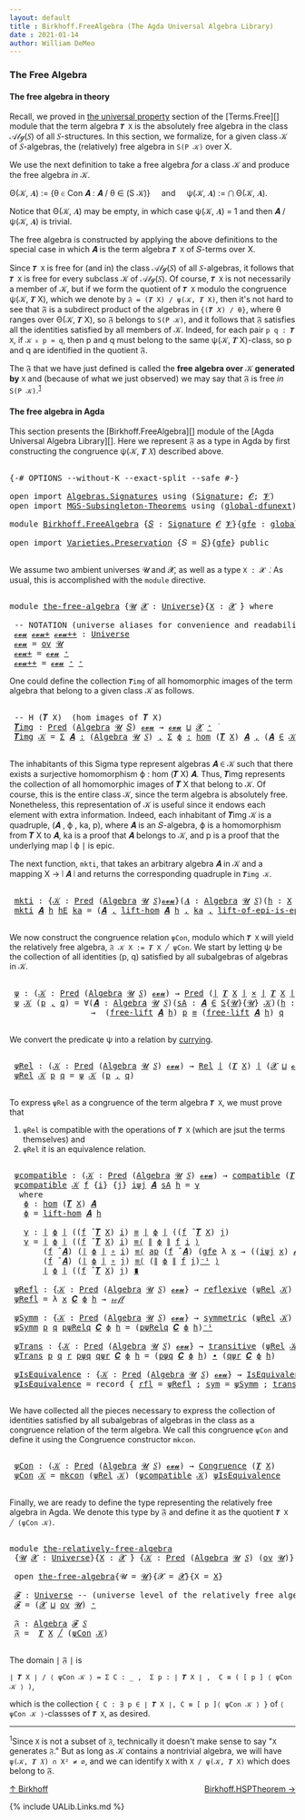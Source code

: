 ```yaml
---
layout: default
title : Birkhoff.FreeAlgebra (The Agda Universal Algebra Library)
date : 2021-01-14
author: William DeMeo
---
```


### <a id="the-free-algebra">The Free Algebra</a>

#### <a id="the-free-algebra-in-theory">The free algebra in theory</a>

Recall, we proved in [the universal property](Terms.Free.html#the-universal-property) section of the [Terms.Free][] module that the term algebra `𝑻 X` is the absolutely free algebra in the class 𝒜𝓁ℊ(𝑆) of all 𝑆-structures. In this section, we formalize, for a given class 𝒦 of 𝑆-algebras, the (relatively) free algebra in `S(P 𝒦)` over X.

We use the next definition to take a free algebra *for* a class 𝒦 and produce the free algebra *in* 𝒦.

Θ(𝒦, 𝑨) := {θ ∈ Con 𝑨 : 𝑨 / θ ∈ (S 𝒦)} &nbsp; &nbsp; and &nbsp; &nbsp; ψ(𝒦, 𝑨) := ⋂ Θ(𝒦, 𝑨).

Notice that Θ(𝒦, 𝑨) may be empty, in which case ψ(𝒦, 𝑨) = 1 and then 𝑨 / ψ(𝒦, 𝑨) is trivial.

The free algebra is constructed by applying the above definitions to the special case in which 𝑨 is the term algebra `𝑻 X` of 𝑆-terms over X.

Since `𝑻 X` is free for (and in) the class 𝒜𝓁ℊ(𝑆) of all 𝑆-algebras, it follows that `𝑻 X` is free for every subclass 𝒦 of 𝒜𝓁ℊ(𝑆). Of course, `𝑻 X` is not necessarily a member of 𝒦, but if we form the quotient of `𝑻 X` modulo the congruence ψ(𝒦, 𝑻 X), which we denote by `𝔉 = (𝑻 X) / ψ(𝒦, 𝑻 X)`, then it's not hard to see that 𝔉 is a subdirect product of the algebras in `{(𝑻 𝑋) / θ}`, where θ ranges over Θ(𝒦, 𝑻 X), so 𝔉 belongs to `S(P 𝒦)`, and it follows that 𝔉 satisfies all the identities satisfied by all members of 𝒦.  Indeed, for each pair `p q : 𝑻 X`, if `𝒦 ⊧ p ≈ q`, then p and q must belong to the same ψ(𝒦, 𝑻 X)-class, so p and q are identified in the quotient 𝔉.

The 𝔉 that we have just defined is called the **free algebra over** 𝒦 **generated by** `X` and (because of what we just observed) we may say that 𝔉 is free *in* `S(P 𝒦)`.<sup>[1](Birkhoff.FreeAlgebra.html#fn1)</sup>


#### <a id="the-free-algebra-in-agda">The free algebra in Agda</a>

This section presents the [Birkhoff.FreeAlgebra][] module of the [Agda Universal Algebra Library][].  Here we represent 𝔉 as a type in Agda by first constructing the congruence ψ(𝒦, 𝑻 𝑋) described above.

<pre class="Agda">

<a id="2212" class="Symbol">{-#</a> <a id="2216" class="Keyword">OPTIONS</a> <a id="2224" class="Pragma">--without-K</a> <a id="2236" class="Pragma">--exact-split</a> <a id="2250" class="Pragma">--safe</a> <a id="2257" class="Symbol">#-}</a>

<a id="2262" class="Keyword">open</a> <a id="2267" class="Keyword">import</a> <a id="2274" href="Algebras.Signatures.html" class="Module">Algebras.Signatures</a> <a id="2294" class="Keyword">using</a> <a id="2300" class="Symbol">(</a><a id="2301" href="Algebras.Signatures.html#1299" class="Function">Signature</a><a id="2310" class="Symbol">;</a> <a id="2312" href="Prelude.Preliminaries.html#5600" class="Generalizable">𝓞</a><a id="2313" class="Symbol">;</a> <a id="2315" href="Universes.html#262" class="Generalizable">𝓥</a><a id="2316" class="Symbol">)</a>
<a id="2318" class="Keyword">open</a> <a id="2323" class="Keyword">import</a> <a id="2330" href="MGS-Subsingleton-Theorems.html" class="Module">MGS-Subsingleton-Theorems</a> <a id="2356" class="Keyword">using</a> <a id="2362" class="Symbol">(</a><a id="2363" href="MGS-Subsingleton-Theorems.html#3468" class="Function">global-dfunext</a><a id="2377" class="Symbol">)</a>

<a id="2380" class="Keyword">module</a> <a id="2387" href="Birkhoff.FreeAlgebra.html" class="Module">Birkhoff.FreeAlgebra</a> <a id="2408" class="Symbol">{</a><a id="2409" href="Birkhoff.FreeAlgebra.html#2409" class="Bound">𝑆</a> <a id="2411" class="Symbol">:</a> <a id="2413" href="Algebras.Signatures.html#1299" class="Function">Signature</a> <a id="2423" href="Prelude.Preliminaries.html#5600" class="Generalizable">𝓞</a> <a id="2425" href="Universes.html#262" class="Generalizable">𝓥</a><a id="2426" class="Symbol">}{</a><a id="2428" href="Birkhoff.FreeAlgebra.html#2428" class="Bound">gfe</a> <a id="2432" class="Symbol">:</a> <a id="2434" href="MGS-Subsingleton-Theorems.html#3468" class="Function">global-dfunext</a><a id="2448" class="Symbol">}</a> <a id="2450" class="Keyword">where</a>

<a id="2457" class="Keyword">open</a> <a id="2462" class="Keyword">import</a> <a id="2469" href="Varieties.Preservation.html" class="Module">Varieties.Preservation</a> <a id="2492" class="Symbol">{</a><a id="2493" class="Argument">𝑆</a> <a id="2495" class="Symbol">=</a> <a id="2497" href="Birkhoff.FreeAlgebra.html#2409" class="Bound">𝑆</a><a id="2498" class="Symbol">}{</a><a id="2500" href="Birkhoff.FreeAlgebra.html#2428" class="Bound">gfe</a><a id="2503" class="Symbol">}</a> <a id="2505" class="Keyword">public</a>

</pre>

We assume two ambient universes 𝓤 and 𝓧, as well as a type `X : 𝓧 ̇`. As usual, this is accomplished with the `module` directive.

<pre class="Agda">

<a id="2670" class="Keyword">module</a> <a id="the-free-algebra"></a><a id="2677" href="Birkhoff.FreeAlgebra.html#2677" class="Module">the-free-algebra</a> <a id="2694" class="Symbol">{</a><a id="2695" href="Birkhoff.FreeAlgebra.html#2695" class="Bound">𝓤</a> <a id="2697" href="Birkhoff.FreeAlgebra.html#2697" class="Bound">𝓧</a> <a id="2699" class="Symbol">:</a> <a id="2701" href="Agda.Primitive.html#423" class="Function">Universe</a><a id="2709" class="Symbol">}{</a><a id="2711" href="Birkhoff.FreeAlgebra.html#2711" class="Bound">X</a> <a id="2713" class="Symbol">:</a> <a id="2715" href="Birkhoff.FreeAlgebra.html#2697" class="Bound">𝓧</a> <a id="2717" href="Universes.html#403" class="Function Operator">̇</a><a id="2718" class="Symbol">}</a> <a id="2720" class="Keyword">where</a>

 <a id="2728" class="Comment">-- NOTATION (universe aliases for convenience and readability).</a>
 <a id="the-free-algebra.𝓸𝓿𝓾"></a><a id="2793" href="Birkhoff.FreeAlgebra.html#2793" class="Function">𝓸𝓿𝓾</a> <a id="the-free-algebra.𝓸𝓿𝓾+"></a><a id="2797" href="Birkhoff.FreeAlgebra.html#2797" class="Function">𝓸𝓿𝓾+</a> <a id="the-free-algebra.𝓸𝓿𝓾++"></a><a id="2802" href="Birkhoff.FreeAlgebra.html#2802" class="Function">𝓸𝓿𝓾++</a> <a id="2808" class="Symbol">:</a> <a id="2810" href="Agda.Primitive.html#423" class="Function">Universe</a>
 <a id="2820" href="Birkhoff.FreeAlgebra.html#2793" class="Function">𝓸𝓿𝓾</a> <a id="2824" class="Symbol">=</a> <a id="2826" href="Algebras.Products.html#1918" class="Function">ov</a> <a id="2829" href="Birkhoff.FreeAlgebra.html#2695" class="Bound">𝓤</a>
 <a id="2832" href="Birkhoff.FreeAlgebra.html#2797" class="Function">𝓸𝓿𝓾+</a> <a id="2837" class="Symbol">=</a> <a id="2839" href="Birkhoff.FreeAlgebra.html#2793" class="Function">𝓸𝓿𝓾</a> <a id="2843" href="Agda.Primitive.html#606" class="Function Operator">⁺</a>
 <a id="2846" href="Birkhoff.FreeAlgebra.html#2802" class="Function">𝓸𝓿𝓾++</a> <a id="2852" class="Symbol">=</a> <a id="2854" href="Birkhoff.FreeAlgebra.html#2793" class="Function">𝓸𝓿𝓾</a> <a id="2858" href="Agda.Primitive.html#606" class="Function Operator">⁺</a> <a id="2860" href="Agda.Primitive.html#606" class="Function Operator">⁺</a>
</pre>

One could define the collection `𝑻img` of all homomorphic images of the term algebra that belong to a given class 𝒦 as follows.

<pre class="Agda">

 <a id="3018" class="Comment">-- H (𝑻 X)  (hom images of 𝑻 X)</a>
 <a id="the-free-algebra.𝑻img"></a><a id="3051" href="Birkhoff.FreeAlgebra.html#3051" class="Function">𝑻img</a> <a id="3056" class="Symbol">:</a> <a id="3058" href="Relations.Unary.html#959" class="Function">Pred</a> <a id="3063" class="Symbol">(</a><a id="3064" href="Algebras.Algebras.html#694" class="Function">Algebra</a> <a id="3072" href="Birkhoff.FreeAlgebra.html#2695" class="Bound">𝓤</a> <a id="3074" href="Birkhoff.FreeAlgebra.html#2409" class="Bound">𝑆</a><a id="3075" class="Symbol">)</a> <a id="3077" href="Birkhoff.FreeAlgebra.html#2793" class="Function">𝓸𝓿𝓾</a> <a id="3081" class="Symbol">→</a> <a id="3083" href="Birkhoff.FreeAlgebra.html#2793" class="Function">𝓸𝓿𝓾</a> <a id="3087" href="Agda.Primitive.html#636" class="Function Operator">⊔</a> <a id="3089" href="Birkhoff.FreeAlgebra.html#2697" class="Bound">𝓧</a> <a id="3091" href="Agda.Primitive.html#606" class="Function Operator">⁺</a> <a id="3093" href="Universes.html#403" class="Function Operator">̇</a>
 <a id="3096" href="Birkhoff.FreeAlgebra.html#3051" class="Function">𝑻img</a> <a id="3101" href="Birkhoff.FreeAlgebra.html#3101" class="Bound">𝒦</a> <a id="3103" class="Symbol">=</a> <a id="3105" href="MGS-MLTT.html#3074" class="Function">Σ</a> <a id="3107" href="Birkhoff.FreeAlgebra.html#3107" class="Bound">𝑨</a> <a id="3109" href="MGS-MLTT.html#3074" class="Function">꞉</a> <a id="3111" class="Symbol">(</a><a id="3112" href="Algebras.Algebras.html#694" class="Function">Algebra</a> <a id="3120" href="Birkhoff.FreeAlgebra.html#2695" class="Bound">𝓤</a> <a id="3122" href="Birkhoff.FreeAlgebra.html#2409" class="Bound">𝑆</a><a id="3123" class="Symbol">)</a> <a id="3125" href="MGS-MLTT.html#3074" class="Function">,</a> <a id="3127" href="MGS-MLTT.html#3074" class="Function">Σ</a> <a id="3129" href="Birkhoff.FreeAlgebra.html#3129" class="Bound">ϕ</a> <a id="3131" href="MGS-MLTT.html#3074" class="Function">꞉</a> <a id="3133" href="Homomorphisms.Basic.html#2343" class="Function">hom</a> <a id="3137" class="Symbol">(</a><a id="3138" href="Terms.Basic.html#3664" class="Function">𝑻</a> <a id="3140" href="Birkhoff.FreeAlgebra.html#2711" class="Bound">X</a><a id="3141" class="Symbol">)</a> <a id="3143" href="Birkhoff.FreeAlgebra.html#3107" class="Bound">𝑨</a> <a id="3145" href="MGS-MLTT.html#3074" class="Function">,</a> <a id="3147" class="Symbol">(</a><a id="3148" href="Birkhoff.FreeAlgebra.html#3107" class="Bound">𝑨</a> <a id="3150" href="Relations.Unary.html#1958" class="Function Operator">∈</a> <a id="3152" href="Birkhoff.FreeAlgebra.html#3101" class="Bound">𝒦</a><a id="3153" class="Symbol">)</a> <a id="3155" href="MGS-MLTT.html#3515" class="Function Operator">×</a> <a id="3157" href="Prelude.Inverses.html#2632" class="Function">Epic</a> <a id="3162" href="Prelude.Preliminaries.html#13569" class="Function Operator">∣</a> <a id="3164" href="Birkhoff.FreeAlgebra.html#3129" class="Bound">ϕ</a> <a id="3166" href="Prelude.Preliminaries.html#13569" class="Function Operator">∣</a>

</pre>

The inhabitants of this Sigma type represent algebras 𝑨 ∈ 𝒦 such that there exists a surjective homomorphism ϕ : hom (𝑻 X) 𝑨. Thus, 𝑻img represents the collection of all homomorphic images of 𝑻 X that belong to 𝒦.  Of course, this is the entire class 𝒦, since the term algebra is absolutely free. Nonetheless, this representation of 𝒦 is useful since it endows each element with extra information.  Indeed, each inhabitant of 𝑻img 𝒦 is a quadruple, (𝑨 , ϕ , ka, p), where 𝑨 is an 𝑆-algebra, ϕ is a homomorphism from 𝑻 X to 𝑨, ka is a proof that 𝑨 belongs to 𝒦, and p is a proof that the underlying map ∣ ϕ ∣ is epic.

The next function, `mkti`, that takes an arbitrary algebra 𝑨 in 𝒦 and a mapping X → ∣ 𝑨 ∣ and returns the corresponding quadruple in `𝑻img 𝒦`.

<pre class="Agda">

 <a id="the-free-algebra.mkti"></a><a id="3958" href="Birkhoff.FreeAlgebra.html#3958" class="Function">mkti</a> <a id="3963" class="Symbol">:</a> <a id="3965" class="Symbol">{</a><a id="3966" href="Birkhoff.FreeAlgebra.html#3966" class="Bound">𝒦</a> <a id="3968" class="Symbol">:</a> <a id="3970" href="Relations.Unary.html#959" class="Function">Pred</a> <a id="3975" class="Symbol">(</a><a id="3976" href="Algebras.Algebras.html#694" class="Function">Algebra</a> <a id="3984" href="Birkhoff.FreeAlgebra.html#2695" class="Bound">𝓤</a> <a id="3986" href="Birkhoff.FreeAlgebra.html#2409" class="Bound">𝑆</a><a id="3987" class="Symbol">)</a><a id="3988" href="Birkhoff.FreeAlgebra.html#2793" class="Function">𝓸𝓿𝓾</a><a id="3991" class="Symbol">}(</a><a id="3993" href="Birkhoff.FreeAlgebra.html#3993" class="Bound">𝑨</a> <a id="3995" class="Symbol">:</a> <a id="3997" href="Algebras.Algebras.html#694" class="Function">Algebra</a> <a id="4005" href="Birkhoff.FreeAlgebra.html#2695" class="Bound">𝓤</a> <a id="4007" href="Birkhoff.FreeAlgebra.html#2409" class="Bound">𝑆</a><a id="4008" class="Symbol">)(</a><a id="4010" href="Birkhoff.FreeAlgebra.html#4010" class="Bound">h</a> <a id="4012" class="Symbol">:</a> <a id="4014" href="Birkhoff.FreeAlgebra.html#2711" class="Bound">X</a> <a id="4016" class="Symbol">→</a> <a id="4018" href="Prelude.Preliminaries.html#13569" class="Function Operator">∣</a> <a id="4020" href="Birkhoff.FreeAlgebra.html#3993" class="Bound">𝑨</a> <a id="4022" href="Prelude.Preliminaries.html#13569" class="Function Operator">∣</a><a id="4023" class="Symbol">)</a> <a id="4025" class="Symbol">→</a> <a id="4027" href="Prelude.Inverses.html#2632" class="Function">Epic</a> <a id="4032" href="Birkhoff.FreeAlgebra.html#4010" class="Bound">h</a> <a id="4034" class="Symbol">→</a> <a id="4036" href="Birkhoff.FreeAlgebra.html#3993" class="Bound">𝑨</a> <a id="4038" href="Relations.Unary.html#1958" class="Function Operator">∈</a> <a id="4040" href="Birkhoff.FreeAlgebra.html#3966" class="Bound">𝒦</a> <a id="4042" class="Symbol">→</a> <a id="4044" href="Birkhoff.FreeAlgebra.html#3051" class="Function">𝑻img</a> <a id="4049" href="Birkhoff.FreeAlgebra.html#3966" class="Bound">𝒦</a>
 <a id="4052" href="Birkhoff.FreeAlgebra.html#3958" class="Function">mkti</a> <a id="4057" href="Birkhoff.FreeAlgebra.html#4057" class="Bound">𝑨</a> <a id="4059" href="Birkhoff.FreeAlgebra.html#4059" class="Bound">h</a> <a id="4061" href="Birkhoff.FreeAlgebra.html#4061" class="Bound">hE</a> <a id="4064" href="Birkhoff.FreeAlgebra.html#4064" class="Bound">ka</a> <a id="4067" class="Symbol">=</a> <a id="4069" class="Symbol">(</a><a id="4070" href="Birkhoff.FreeAlgebra.html#4057" class="Bound">𝑨</a> <a id="4072" href="Prelude.Preliminaries.html#14564" class="InductiveConstructor Operator">,</a> <a id="4074" href="Terms.Basic.html#4577" class="Function">lift-hom</a> <a id="4083" href="Birkhoff.FreeAlgebra.html#4057" class="Bound">𝑨</a> <a id="4085" href="Birkhoff.FreeAlgebra.html#4059" class="Bound">h</a> <a id="4087" href="Prelude.Preliminaries.html#14564" class="InductiveConstructor Operator">,</a> <a id="4089" href="Birkhoff.FreeAlgebra.html#4064" class="Bound">ka</a> <a id="4092" href="Prelude.Preliminaries.html#14564" class="InductiveConstructor Operator">,</a> <a id="4094" href="Terms.Basic.html#5788" class="Function">lift-of-epi-is-epi</a> <a id="4113" href="Birkhoff.FreeAlgebra.html#4061" class="Bound">hE</a><a id="4115" class="Symbol">)</a>

</pre>

We now construct the congruence relation `ψCon`, modulo which `𝑻 X` will yield the relatively free algebra, `𝔉 𝒦 X := 𝑻 X ╱ ψCon`. We start by letting ψ be the collection of all identities (p, q) satisfied by all subalgebras of algebras in 𝒦.

<pre class="Agda">

 <a id="the-free-algebra.ψ"></a><a id="4389" href="Birkhoff.FreeAlgebra.html#4389" class="Function">ψ</a> <a id="4391" class="Symbol">:</a> <a id="4393" class="Symbol">(</a><a id="4394" href="Birkhoff.FreeAlgebra.html#4394" class="Bound">𝒦</a> <a id="4396" class="Symbol">:</a> <a id="4398" href="Relations.Unary.html#959" class="Function">Pred</a> <a id="4403" class="Symbol">(</a><a id="4404" href="Algebras.Algebras.html#694" class="Function">Algebra</a> <a id="4412" href="Birkhoff.FreeAlgebra.html#2695" class="Bound">𝓤</a> <a id="4414" href="Birkhoff.FreeAlgebra.html#2409" class="Bound">𝑆</a><a id="4415" class="Symbol">)</a> <a id="4417" href="Birkhoff.FreeAlgebra.html#2793" class="Function">𝓸𝓿𝓾</a><a id="4420" class="Symbol">)</a> <a id="4422" class="Symbol">→</a> <a id="4424" href="Relations.Unary.html#959" class="Function">Pred</a> <a id="4429" class="Symbol">(</a><a id="4430" href="Prelude.Preliminaries.html#13569" class="Function Operator">∣</a> <a id="4432" href="Terms.Basic.html#3664" class="Function">𝑻</a> <a id="4434" href="Birkhoff.FreeAlgebra.html#2711" class="Bound">X</a> <a id="4436" href="Prelude.Preliminaries.html#13569" class="Function Operator">∣</a> <a id="4438" href="MGS-MLTT.html#3515" class="Function Operator">×</a> <a id="4440" href="Prelude.Preliminaries.html#13569" class="Function Operator">∣</a> <a id="4442" href="Terms.Basic.html#3664" class="Function">𝑻</a> <a id="4444" href="Birkhoff.FreeAlgebra.html#2711" class="Bound">X</a> <a id="4446" href="Prelude.Preliminaries.html#13569" class="Function Operator">∣</a><a id="4447" class="Symbol">)</a> <a id="4449" class="Symbol">(</a><a id="4450" href="Birkhoff.FreeAlgebra.html#2697" class="Bound">𝓧</a> <a id="4452" href="Agda.Primitive.html#636" class="Function Operator">⊔</a> <a id="4454" href="Birkhoff.FreeAlgebra.html#2793" class="Function">𝓸𝓿𝓾</a><a id="4457" class="Symbol">)</a>
 <a id="4460" href="Birkhoff.FreeAlgebra.html#4389" class="Function">ψ</a> <a id="4462" href="Birkhoff.FreeAlgebra.html#4462" class="Bound">𝒦</a> <a id="4464" class="Symbol">(</a><a id="4465" href="Birkhoff.FreeAlgebra.html#4465" class="Bound">p</a> <a id="4467" href="Prelude.Preliminaries.html#14564" class="InductiveConstructor Operator">,</a> <a id="4469" href="Birkhoff.FreeAlgebra.html#4469" class="Bound">q</a><a id="4470" class="Symbol">)</a> <a id="4472" class="Symbol">=</a> <a id="4474" class="Symbol">∀(</a><a id="4476" href="Birkhoff.FreeAlgebra.html#4476" class="Bound">𝑨</a> <a id="4478" class="Symbol">:</a> <a id="4480" href="Algebras.Algebras.html#694" class="Function">Algebra</a> <a id="4488" href="Birkhoff.FreeAlgebra.html#2695" class="Bound">𝓤</a> <a id="4490" href="Birkhoff.FreeAlgebra.html#2409" class="Bound">𝑆</a><a id="4491" class="Symbol">)(</a><a id="4493" href="Birkhoff.FreeAlgebra.html#4493" class="Bound">sA</a> <a id="4496" class="Symbol">:</a> <a id="4498" href="Birkhoff.FreeAlgebra.html#4476" class="Bound">𝑨</a> <a id="4500" href="Relations.Unary.html#1958" class="Function Operator">∈</a> <a id="4502" href="Varieties.Varieties.html#2939" class="Datatype">S</a><a id="4503" class="Symbol">{</a><a id="4504" href="Birkhoff.FreeAlgebra.html#2695" class="Bound">𝓤</a><a id="4505" class="Symbol">}{</a><a id="4507" href="Birkhoff.FreeAlgebra.html#2695" class="Bound">𝓤</a><a id="4508" class="Symbol">}</a> <a id="4510" href="Birkhoff.FreeAlgebra.html#4462" class="Bound">𝒦</a><a id="4511" class="Symbol">)(</a><a id="4513" href="Birkhoff.FreeAlgebra.html#4513" class="Bound">h</a> <a id="4515" class="Symbol">:</a> <a id="4517" href="Birkhoff.FreeAlgebra.html#2711" class="Bound">X</a> <a id="4519" class="Symbol">→</a> <a id="4521" href="Prelude.Preliminaries.html#13569" class="Function Operator">∣</a> <a id="4523" href="Birkhoff.FreeAlgebra.html#4476" class="Bound">𝑨</a> <a id="4525" href="Prelude.Preliminaries.html#13569" class="Function Operator">∣</a> <a id="4527" class="Symbol">)</a>
                 <a id="4546" class="Symbol">→</a>  <a id="4549" class="Symbol">(</a><a id="4550" href="Terms.Basic.html#4326" class="Function">free-lift</a> <a id="4560" href="Birkhoff.FreeAlgebra.html#4476" class="Bound">𝑨</a> <a id="4562" href="Birkhoff.FreeAlgebra.html#4513" class="Bound">h</a><a id="4563" class="Symbol">)</a> <a id="4565" href="Birkhoff.FreeAlgebra.html#4465" class="Bound">p</a> <a id="4567" href="Prelude.Inverses.html#620" class="Datatype Operator">≡</a> <a id="4569" class="Symbol">(</a><a id="4570" href="Terms.Basic.html#4326" class="Function">free-lift</a> <a id="4580" href="Birkhoff.FreeAlgebra.html#4476" class="Bound">𝑨</a> <a id="4582" href="Birkhoff.FreeAlgebra.html#4513" class="Bound">h</a><a id="4583" class="Symbol">)</a> <a id="4585" href="Birkhoff.FreeAlgebra.html#4469" class="Bound">q</a>

</pre>

We convert the predicate ψ into a relation by [currying](https://en.wikipedia.org/wiki/Currying).

<pre class="Agda">

 <a id="the-free-algebra.ψRel"></a><a id="4714" href="Birkhoff.FreeAlgebra.html#4714" class="Function">ψRel</a> <a id="4719" class="Symbol">:</a> <a id="4721" class="Symbol">(</a><a id="4722" href="Birkhoff.FreeAlgebra.html#4722" class="Bound">𝒦</a> <a id="4724" class="Symbol">:</a> <a id="4726" href="Relations.Unary.html#959" class="Function">Pred</a> <a id="4731" class="Symbol">(</a><a id="4732" href="Algebras.Algebras.html#694" class="Function">Algebra</a> <a id="4740" href="Birkhoff.FreeAlgebra.html#2695" class="Bound">𝓤</a> <a id="4742" href="Birkhoff.FreeAlgebra.html#2409" class="Bound">𝑆</a><a id="4743" class="Symbol">)</a> <a id="4745" href="Birkhoff.FreeAlgebra.html#2793" class="Function">𝓸𝓿𝓾</a><a id="4748" class="Symbol">)</a> <a id="4750" class="Symbol">→</a> <a id="4752" href="Relations.Binary.html#1774" class="Function">Rel</a> <a id="4756" href="Prelude.Preliminaries.html#13569" class="Function Operator">∣</a> <a id="4758" class="Symbol">(</a><a id="4759" href="Terms.Basic.html#3664" class="Function">𝑻</a> <a id="4761" href="Birkhoff.FreeAlgebra.html#2711" class="Bound">X</a><a id="4762" class="Symbol">)</a> <a id="4764" href="Prelude.Preliminaries.html#13569" class="Function Operator">∣</a> <a id="4766" class="Symbol">(</a><a id="4767" href="Birkhoff.FreeAlgebra.html#2697" class="Bound">𝓧</a> <a id="4769" href="Agda.Primitive.html#636" class="Function Operator">⊔</a> <a id="4771" href="Birkhoff.FreeAlgebra.html#2793" class="Function">𝓸𝓿𝓾</a><a id="4774" class="Symbol">)</a>
 <a id="4777" href="Birkhoff.FreeAlgebra.html#4714" class="Function">ψRel</a> <a id="4782" href="Birkhoff.FreeAlgebra.html#4782" class="Bound">𝒦</a> <a id="4784" href="Birkhoff.FreeAlgebra.html#4784" class="Bound">p</a> <a id="4786" href="Birkhoff.FreeAlgebra.html#4786" class="Bound">q</a> <a id="4788" class="Symbol">=</a> <a id="4790" href="Birkhoff.FreeAlgebra.html#4389" class="Function">ψ</a> <a id="4792" href="Birkhoff.FreeAlgebra.html#4782" class="Bound">𝒦</a> <a id="4794" class="Symbol">(</a><a id="4795" href="Birkhoff.FreeAlgebra.html#4784" class="Bound">p</a> <a id="4797" href="Prelude.Preliminaries.html#14564" class="InductiveConstructor Operator">,</a> <a id="4799" href="Birkhoff.FreeAlgebra.html#4786" class="Bound">q</a><a id="4800" class="Symbol">)</a>

</pre>

To express `ψRel` as a congruence of the term algebra `𝑻 X`, we must prove that

1. `ψRel` is compatible with the operations of `𝑻 X` (which are jsut the terms themselves) and
2. `ψRel` it is an equivalence relation.

<pre class="Agda">

 <a id="the-free-algebra.ψcompatible"></a><a id="5048" href="Birkhoff.FreeAlgebra.html#5048" class="Function">ψcompatible</a> <a id="5060" class="Symbol">:</a> <a id="5062" class="Symbol">(</a><a id="5063" href="Birkhoff.FreeAlgebra.html#5063" class="Bound">𝒦</a> <a id="5065" class="Symbol">:</a> <a id="5067" href="Relations.Unary.html#959" class="Function">Pred</a> <a id="5072" class="Symbol">(</a><a id="5073" href="Algebras.Algebras.html#694" class="Function">Algebra</a> <a id="5081" href="Birkhoff.FreeAlgebra.html#2695" class="Bound">𝓤</a> <a id="5083" href="Birkhoff.FreeAlgebra.html#2409" class="Bound">𝑆</a><a id="5084" class="Symbol">)</a> <a id="5086" href="Birkhoff.FreeAlgebra.html#2793" class="Function">𝓸𝓿𝓾</a><a id="5089" class="Symbol">)</a> <a id="5091" class="Symbol">→</a> <a id="5093" href="Algebras.Algebras.html#5907" class="Function">compatible</a> <a id="5104" class="Symbol">(</a><a id="5105" href="Terms.Basic.html#3664" class="Function">𝑻</a> <a id="5107" href="Birkhoff.FreeAlgebra.html#2711" class="Bound">X</a><a id="5108" class="Symbol">)(</a><a id="5110" href="Birkhoff.FreeAlgebra.html#4714" class="Function">ψRel</a> <a id="5115" href="Birkhoff.FreeAlgebra.html#5063" class="Bound">𝒦</a><a id="5116" class="Symbol">)</a>
 <a id="5119" href="Birkhoff.FreeAlgebra.html#5048" class="Function">ψcompatible</a> <a id="5131" href="Birkhoff.FreeAlgebra.html#5131" class="Bound">𝒦</a> <a id="5133" href="Birkhoff.FreeAlgebra.html#5133" class="Bound">f</a> <a id="5135" class="Symbol">{</a><a id="5136" href="Birkhoff.FreeAlgebra.html#5136" class="Bound">i</a><a id="5137" class="Symbol">}</a> <a id="5139" class="Symbol">{</a><a id="5140" href="Birkhoff.FreeAlgebra.html#5140" class="Bound">j</a><a id="5141" class="Symbol">}</a> <a id="5143" href="Birkhoff.FreeAlgebra.html#5143" class="Bound">iψj</a> <a id="5147" href="Birkhoff.FreeAlgebra.html#5147" class="Bound">𝑨</a> <a id="5149" href="Birkhoff.FreeAlgebra.html#5149" class="Bound">sA</a> <a id="5152" href="Birkhoff.FreeAlgebra.html#5152" class="Bound">h</a> <a id="5154" class="Symbol">=</a> <a id="5156" href="Birkhoff.FreeAlgebra.html#5209" class="Function">γ</a>
  <a id="5160" class="Keyword">where</a>
   <a id="5169" href="Birkhoff.FreeAlgebra.html#5169" class="Function">ϕ</a> <a id="5171" class="Symbol">:</a> <a id="5173" href="Homomorphisms.Basic.html#2343" class="Function">hom</a> <a id="5177" class="Symbol">(</a><a id="5178" href="Terms.Basic.html#3664" class="Function">𝑻</a> <a id="5180" href="Birkhoff.FreeAlgebra.html#2711" class="Bound">X</a><a id="5181" class="Symbol">)</a> <a id="5183" href="Birkhoff.FreeAlgebra.html#5147" class="Bound">𝑨</a>
   <a id="5188" href="Birkhoff.FreeAlgebra.html#5169" class="Function">ϕ</a> <a id="5190" class="Symbol">=</a> <a id="5192" href="Terms.Basic.html#4577" class="Function">lift-hom</a> <a id="5201" href="Birkhoff.FreeAlgebra.html#5147" class="Bound">𝑨</a> <a id="5203" href="Birkhoff.FreeAlgebra.html#5152" class="Bound">h</a>

   <a id="5209" href="Birkhoff.FreeAlgebra.html#5209" class="Function">γ</a> <a id="5211" class="Symbol">:</a> <a id="5213" href="Prelude.Preliminaries.html#13569" class="Function Operator">∣</a> <a id="5215" href="Birkhoff.FreeAlgebra.html#5169" class="Function">ϕ</a> <a id="5217" href="Prelude.Preliminaries.html#13569" class="Function Operator">∣</a> <a id="5219" class="Symbol">((</a><a id="5221" href="Birkhoff.FreeAlgebra.html#5133" class="Bound">f</a> <a id="5223" href="Algebras.Algebras.html#2997" class="Function Operator">̂</a> <a id="5225" href="Terms.Basic.html#3664" class="Function">𝑻</a> <a id="5227" href="Birkhoff.FreeAlgebra.html#2711" class="Bound">X</a><a id="5228" class="Symbol">)</a> <a id="5230" href="Birkhoff.FreeAlgebra.html#5136" class="Bound">i</a><a id="5231" class="Symbol">)</a> <a id="5233" href="Prelude.Inverses.html#620" class="Datatype Operator">≡</a> <a id="5235" href="Prelude.Preliminaries.html#13569" class="Function Operator">∣</a> <a id="5237" href="Birkhoff.FreeAlgebra.html#5169" class="Function">ϕ</a> <a id="5239" href="Prelude.Preliminaries.html#13569" class="Function Operator">∣</a> <a id="5241" class="Symbol">((</a><a id="5243" href="Birkhoff.FreeAlgebra.html#5133" class="Bound">f</a> <a id="5245" href="Algebras.Algebras.html#2997" class="Function Operator">̂</a> <a id="5247" href="Terms.Basic.html#3664" class="Function">𝑻</a> <a id="5249" href="Birkhoff.FreeAlgebra.html#2711" class="Bound">X</a><a id="5250" class="Symbol">)</a> <a id="5252" href="Birkhoff.FreeAlgebra.html#5140" class="Bound">j</a><a id="5253" class="Symbol">)</a>
   <a id="5258" href="Birkhoff.FreeAlgebra.html#5209" class="Function">γ</a> <a id="5260" class="Symbol">=</a> <a id="5262" href="Prelude.Preliminaries.html#13569" class="Function Operator">∣</a> <a id="5264" href="Birkhoff.FreeAlgebra.html#5169" class="Function">ϕ</a> <a id="5266" href="Prelude.Preliminaries.html#13569" class="Function Operator">∣</a> <a id="5268" class="Symbol">((</a><a id="5270" href="Birkhoff.FreeAlgebra.html#5133" class="Bound">f</a> <a id="5272" href="Algebras.Algebras.html#2997" class="Function Operator">̂</a> <a id="5274" href="Terms.Basic.html#3664" class="Function">𝑻</a> <a id="5276" href="Birkhoff.FreeAlgebra.html#2711" class="Bound">X</a><a id="5277" class="Symbol">)</a> <a id="5279" href="Birkhoff.FreeAlgebra.html#5136" class="Bound">i</a><a id="5280" class="Symbol">)</a> <a id="5282" href="MGS-MLTT.html#5997" class="Function Operator">≡⟨</a> <a id="5285" href="Prelude.Preliminaries.html#13647" class="Function Operator">∥</a> <a id="5287" href="Birkhoff.FreeAlgebra.html#5169" class="Function">ϕ</a> <a id="5289" href="Prelude.Preliminaries.html#13647" class="Function Operator">∥</a> <a id="5291" href="Birkhoff.FreeAlgebra.html#5133" class="Bound">f</a> <a id="5293" href="Birkhoff.FreeAlgebra.html#5136" class="Bound">i</a> <a id="5295" href="MGS-MLTT.html#5997" class="Function Operator">⟩</a>
       <a id="5304" class="Symbol">(</a><a id="5305" href="Birkhoff.FreeAlgebra.html#5133" class="Bound">f</a> <a id="5307" href="Algebras.Algebras.html#2997" class="Function Operator">̂</a> <a id="5309" href="Birkhoff.FreeAlgebra.html#5147" class="Bound">𝑨</a><a id="5310" class="Symbol">)</a> <a id="5312" class="Symbol">(</a><a id="5313" href="Prelude.Preliminaries.html#13569" class="Function Operator">∣</a> <a id="5315" href="Birkhoff.FreeAlgebra.html#5169" class="Function">ϕ</a> <a id="5317" href="Prelude.Preliminaries.html#13569" class="Function Operator">∣</a> <a id="5319" href="MGS-MLTT.html#3813" class="Function Operator">∘</a> <a id="5321" href="Birkhoff.FreeAlgebra.html#5136" class="Bound">i</a><a id="5322" class="Symbol">)</a> <a id="5324" href="MGS-MLTT.html#5997" class="Function Operator">≡⟨</a> <a id="5327" href="MGS-MLTT.html#6613" class="Function">ap</a> <a id="5330" class="Symbol">(</a><a id="5331" href="Birkhoff.FreeAlgebra.html#5133" class="Bound">f</a> <a id="5333" href="Algebras.Algebras.html#2997" class="Function Operator">̂</a> <a id="5335" href="Birkhoff.FreeAlgebra.html#5147" class="Bound">𝑨</a><a id="5336" class="Symbol">)</a> <a id="5338" class="Symbol">(</a><a id="5339" href="Birkhoff.FreeAlgebra.html#2428" class="Bound">gfe</a> <a id="5343" class="Symbol">λ</a> <a id="5345" href="Birkhoff.FreeAlgebra.html#5345" class="Bound">x</a> <a id="5347" class="Symbol">→</a> <a id="5349" class="Symbol">((</a><a id="5351" href="Birkhoff.FreeAlgebra.html#5143" class="Bound">iψj</a> <a id="5355" href="Birkhoff.FreeAlgebra.html#5345" class="Bound">x</a><a id="5356" class="Symbol">)</a> <a id="5358" href="Birkhoff.FreeAlgebra.html#5147" class="Bound">𝑨</a> <a id="5360" href="Birkhoff.FreeAlgebra.html#5149" class="Bound">sA</a> <a id="5363" href="Birkhoff.FreeAlgebra.html#5152" class="Bound">h</a><a id="5364" class="Symbol">))</a> <a id="5367" href="MGS-MLTT.html#5997" class="Function Operator">⟩</a>
       <a id="5376" class="Symbol">(</a><a id="5377" href="Birkhoff.FreeAlgebra.html#5133" class="Bound">f</a> <a id="5379" href="Algebras.Algebras.html#2997" class="Function Operator">̂</a> <a id="5381" href="Birkhoff.FreeAlgebra.html#5147" class="Bound">𝑨</a><a id="5382" class="Symbol">)</a> <a id="5384" class="Symbol">(</a><a id="5385" href="Prelude.Preliminaries.html#13569" class="Function Operator">∣</a> <a id="5387" href="Birkhoff.FreeAlgebra.html#5169" class="Function">ϕ</a> <a id="5389" href="Prelude.Preliminaries.html#13569" class="Function Operator">∣</a> <a id="5391" href="MGS-MLTT.html#3813" class="Function Operator">∘</a> <a id="5393" href="Birkhoff.FreeAlgebra.html#5140" class="Bound">j</a><a id="5394" class="Symbol">)</a> <a id="5396" href="MGS-MLTT.html#5997" class="Function Operator">≡⟨</a> <a id="5399" class="Symbol">(</a><a id="5400" href="Prelude.Preliminaries.html#13647" class="Function Operator">∥</a> <a id="5402" href="Birkhoff.FreeAlgebra.html#5169" class="Function">ϕ</a> <a id="5404" href="Prelude.Preliminaries.html#13647" class="Function Operator">∥</a> <a id="5406" href="Birkhoff.FreeAlgebra.html#5133" class="Bound">f</a> <a id="5408" href="Birkhoff.FreeAlgebra.html#5140" class="Bound">j</a><a id="5409" class="Symbol">)</a><a id="5410" href="MGS-MLTT.html#6125" class="Function Operator">⁻¹</a> <a id="5413" href="MGS-MLTT.html#5997" class="Function Operator">⟩</a>
       <a id="5422" href="Prelude.Preliminaries.html#13569" class="Function Operator">∣</a> <a id="5424" href="Birkhoff.FreeAlgebra.html#5169" class="Function">ϕ</a> <a id="5426" href="Prelude.Preliminaries.html#13569" class="Function Operator">∣</a> <a id="5428" class="Symbol">((</a><a id="5430" href="Birkhoff.FreeAlgebra.html#5133" class="Bound">f</a> <a id="5432" href="Algebras.Algebras.html#2997" class="Function Operator">̂</a> <a id="5434" href="Terms.Basic.html#3664" class="Function">𝑻</a> <a id="5436" href="Birkhoff.FreeAlgebra.html#2711" class="Bound">X</a><a id="5437" class="Symbol">)</a> <a id="5439" href="Birkhoff.FreeAlgebra.html#5140" class="Bound">j</a><a id="5440" class="Symbol">)</a> <a id="5442" href="MGS-MLTT.html#6079" class="Function Operator">∎</a>

 <a id="the-free-algebra.ψRefl"></a><a id="5446" href="Birkhoff.FreeAlgebra.html#5446" class="Function">ψRefl</a> <a id="5452" class="Symbol">:</a> <a id="5454" class="Symbol">{</a><a id="5455" href="Birkhoff.FreeAlgebra.html#5455" class="Bound">𝒦</a> <a id="5457" class="Symbol">:</a> <a id="5459" href="Relations.Unary.html#959" class="Function">Pred</a> <a id="5464" class="Symbol">(</a><a id="5465" href="Algebras.Algebras.html#694" class="Function">Algebra</a> <a id="5473" href="Birkhoff.FreeAlgebra.html#2695" class="Bound">𝓤</a> <a id="5475" href="Birkhoff.FreeAlgebra.html#2409" class="Bound">𝑆</a><a id="5476" class="Symbol">)</a> <a id="5478" href="Birkhoff.FreeAlgebra.html#2793" class="Function">𝓸𝓿𝓾</a><a id="5481" class="Symbol">}</a> <a id="5483" class="Symbol">→</a> <a id="5485" href="Relations.Quotients.html#918" class="Function">reflexive</a> <a id="5495" class="Symbol">(</a><a id="5496" href="Birkhoff.FreeAlgebra.html#4714" class="Function">ψRel</a> <a id="5501" href="Birkhoff.FreeAlgebra.html#5455" class="Bound">𝒦</a><a id="5502" class="Symbol">)</a>
 <a id="5505" href="Birkhoff.FreeAlgebra.html#5446" class="Function">ψRefl</a> <a id="5511" class="Symbol">=</a> <a id="5513" class="Symbol">λ</a> <a id="5515" href="Birkhoff.FreeAlgebra.html#5515" class="Bound">x</a> <a id="5517" href="Birkhoff.FreeAlgebra.html#5517" class="Bound">𝑪</a> <a id="5519" href="Birkhoff.FreeAlgebra.html#5519" class="Bound">ϕ</a> <a id="5521" href="Birkhoff.FreeAlgebra.html#5521" class="Bound">h</a> <a id="5523" class="Symbol">→</a> <a id="5525" href="Prelude.Inverses.html#634" class="InductiveConstructor">𝓇ℯ𝒻𝓁</a>

 <a id="the-free-algebra.ψSymm"></a><a id="5532" href="Birkhoff.FreeAlgebra.html#5532" class="Function">ψSymm</a> <a id="5538" class="Symbol">:</a> <a id="5540" class="Symbol">{</a><a id="5541" href="Birkhoff.FreeAlgebra.html#5541" class="Bound">𝒦</a> <a id="5543" class="Symbol">:</a> <a id="5545" href="Relations.Unary.html#959" class="Function">Pred</a> <a id="5550" class="Symbol">(</a><a id="5551" href="Algebras.Algebras.html#694" class="Function">Algebra</a> <a id="5559" href="Birkhoff.FreeAlgebra.html#2695" class="Bound">𝓤</a> <a id="5561" href="Birkhoff.FreeAlgebra.html#2409" class="Bound">𝑆</a><a id="5562" class="Symbol">)</a> <a id="5564" href="Birkhoff.FreeAlgebra.html#2793" class="Function">𝓸𝓿𝓾</a><a id="5567" class="Symbol">}</a> <a id="5569" class="Symbol">→</a> <a id="5571" href="Relations.Quotients.html#1006" class="Function">symmetric</a> <a id="5581" class="Symbol">(</a><a id="5582" href="Birkhoff.FreeAlgebra.html#4714" class="Function">ψRel</a> <a id="5587" href="Birkhoff.FreeAlgebra.html#5541" class="Bound">𝒦</a><a id="5588" class="Symbol">)</a>
 <a id="5591" href="Birkhoff.FreeAlgebra.html#5532" class="Function">ψSymm</a> <a id="5597" href="Birkhoff.FreeAlgebra.html#5597" class="Bound">p</a> <a id="5599" href="Birkhoff.FreeAlgebra.html#5599" class="Bound">q</a> <a id="5601" href="Birkhoff.FreeAlgebra.html#5601" class="Bound">pψRelq</a> <a id="5608" href="Birkhoff.FreeAlgebra.html#5608" class="Bound">𝑪</a> <a id="5610" href="Birkhoff.FreeAlgebra.html#5610" class="Bound">ϕ</a> <a id="5612" href="Birkhoff.FreeAlgebra.html#5612" class="Bound">h</a> <a id="5614" class="Symbol">=</a> <a id="5616" class="Symbol">(</a><a id="5617" href="Birkhoff.FreeAlgebra.html#5601" class="Bound">pψRelq</a> <a id="5624" href="Birkhoff.FreeAlgebra.html#5608" class="Bound">𝑪</a> <a id="5626" href="Birkhoff.FreeAlgebra.html#5610" class="Bound">ϕ</a> <a id="5628" href="Birkhoff.FreeAlgebra.html#5612" class="Bound">h</a><a id="5629" class="Symbol">)</a><a id="5630" href="MGS-MLTT.html#6125" class="Function Operator">⁻¹</a>

 <a id="the-free-algebra.ψTrans"></a><a id="5635" href="Birkhoff.FreeAlgebra.html#5635" class="Function">ψTrans</a> <a id="5642" class="Symbol">:</a> <a id="5644" class="Symbol">{</a><a id="5645" href="Birkhoff.FreeAlgebra.html#5645" class="Bound">𝒦</a> <a id="5647" class="Symbol">:</a> <a id="5649" href="Relations.Unary.html#959" class="Function">Pred</a> <a id="5654" class="Symbol">(</a><a id="5655" href="Algebras.Algebras.html#694" class="Function">Algebra</a> <a id="5663" href="Birkhoff.FreeAlgebra.html#2695" class="Bound">𝓤</a> <a id="5665" href="Birkhoff.FreeAlgebra.html#2409" class="Bound">𝑆</a><a id="5666" class="Symbol">)</a> <a id="5668" href="Birkhoff.FreeAlgebra.html#2793" class="Function">𝓸𝓿𝓾</a><a id="5671" class="Symbol">}</a> <a id="5673" class="Symbol">→</a> <a id="5675" href="Relations.Quotients.html#1218" class="Function">transitive</a> <a id="5686" class="Symbol">(</a><a id="5687" href="Birkhoff.FreeAlgebra.html#4714" class="Function">ψRel</a> <a id="5692" href="Birkhoff.FreeAlgebra.html#5645" class="Bound">𝒦</a><a id="5693" class="Symbol">)</a>
 <a id="5696" href="Birkhoff.FreeAlgebra.html#5635" class="Function">ψTrans</a> <a id="5703" href="Birkhoff.FreeAlgebra.html#5703" class="Bound">p</a> <a id="5705" href="Birkhoff.FreeAlgebra.html#5705" class="Bound">q</a> <a id="5707" href="Birkhoff.FreeAlgebra.html#5707" class="Bound">r</a> <a id="5709" href="Birkhoff.FreeAlgebra.html#5709" class="Bound">pψq</a> <a id="5713" href="Birkhoff.FreeAlgebra.html#5713" class="Bound">qψr</a> <a id="5717" href="Birkhoff.FreeAlgebra.html#5717" class="Bound">𝑪</a> <a id="5719" href="Birkhoff.FreeAlgebra.html#5719" class="Bound">ϕ</a> <a id="5721" href="Birkhoff.FreeAlgebra.html#5721" class="Bound">h</a> <a id="5723" class="Symbol">=</a> <a id="5725" class="Symbol">(</a><a id="5726" href="Birkhoff.FreeAlgebra.html#5709" class="Bound">pψq</a> <a id="5730" href="Birkhoff.FreeAlgebra.html#5717" class="Bound">𝑪</a> <a id="5732" href="Birkhoff.FreeAlgebra.html#5719" class="Bound">ϕ</a> <a id="5734" href="Birkhoff.FreeAlgebra.html#5721" class="Bound">h</a><a id="5735" class="Symbol">)</a> <a id="5737" href="MGS-MLTT.html#5910" class="Function Operator">∙</a> <a id="5739" class="Symbol">(</a><a id="5740" href="Birkhoff.FreeAlgebra.html#5713" class="Bound">qψr</a> <a id="5744" href="Birkhoff.FreeAlgebra.html#5717" class="Bound">𝑪</a> <a id="5746" href="Birkhoff.FreeAlgebra.html#5719" class="Bound">ϕ</a> <a id="5748" href="Birkhoff.FreeAlgebra.html#5721" class="Bound">h</a><a id="5749" class="Symbol">)</a>

 <a id="the-free-algebra.ψIsEquivalence"></a><a id="5753" href="Birkhoff.FreeAlgebra.html#5753" class="Function">ψIsEquivalence</a> <a id="5768" class="Symbol">:</a> <a id="5770" class="Symbol">{</a><a id="5771" href="Birkhoff.FreeAlgebra.html#5771" class="Bound">𝒦</a> <a id="5773" class="Symbol">:</a> <a id="5775" href="Relations.Unary.html#959" class="Function">Pred</a> <a id="5780" class="Symbol">(</a><a id="5781" href="Algebras.Algebras.html#694" class="Function">Algebra</a> <a id="5789" href="Birkhoff.FreeAlgebra.html#2695" class="Bound">𝓤</a> <a id="5791" href="Birkhoff.FreeAlgebra.html#2409" class="Bound">𝑆</a><a id="5792" class="Symbol">)</a> <a id="5794" href="Birkhoff.FreeAlgebra.html#2793" class="Function">𝓸𝓿𝓾</a><a id="5797" class="Symbol">}</a> <a id="5799" class="Symbol">→</a> <a id="5801" href="Relations.Quotients.html#1913" class="Record">IsEquivalence</a> <a id="5815" class="Symbol">(</a><a id="5816" href="Birkhoff.FreeAlgebra.html#4714" class="Function">ψRel</a> <a id="5821" href="Birkhoff.FreeAlgebra.html#5771" class="Bound">𝒦</a><a id="5822" class="Symbol">)</a>
 <a id="5825" href="Birkhoff.FreeAlgebra.html#5753" class="Function">ψIsEquivalence</a> <a id="5840" class="Symbol">=</a> <a id="5842" class="Keyword">record</a> <a id="5849" class="Symbol">{</a> <a id="5851" href="Relations.Quotients.html#1981" class="Field">rfl</a> <a id="5855" class="Symbol">=</a> <a id="5857" href="Birkhoff.FreeAlgebra.html#5446" class="Function">ψRefl</a> <a id="5863" class="Symbol">;</a> <a id="5865" href="Relations.Quotients.html#2006" class="Field">sym</a> <a id="5869" class="Symbol">=</a> <a id="5871" href="Birkhoff.FreeAlgebra.html#5532" class="Function">ψSymm</a> <a id="5877" class="Symbol">;</a> <a id="5879" href="Relations.Quotients.html#2031" class="Field">trans</a> <a id="5885" class="Symbol">=</a> <a id="5887" href="Birkhoff.FreeAlgebra.html#5635" class="Function">ψTrans</a> <a id="5894" class="Symbol">}</a>

</pre>

We have collected all the pieces necessary to express the collection of identities satisfied by all subalgebras of algebras in the class as a congruence relation of the term algebra. We call this congruence `ψCon` and define it using the Congruence constructor `mkcon`.

<pre class="Agda">

 <a id="the-free-algebra.ψCon"></a><a id="6195" href="Birkhoff.FreeAlgebra.html#6195" class="Function">ψCon</a> <a id="6200" class="Symbol">:</a> <a id="6202" class="Symbol">(</a><a id="6203" href="Birkhoff.FreeAlgebra.html#6203" class="Bound">𝒦</a> <a id="6205" class="Symbol">:</a> <a id="6207" href="Relations.Unary.html#959" class="Function">Pred</a> <a id="6212" class="Symbol">(</a><a id="6213" href="Algebras.Algebras.html#694" class="Function">Algebra</a> <a id="6221" href="Birkhoff.FreeAlgebra.html#2695" class="Bound">𝓤</a> <a id="6223" href="Birkhoff.FreeAlgebra.html#2409" class="Bound">𝑆</a><a id="6224" class="Symbol">)</a> <a id="6226" href="Birkhoff.FreeAlgebra.html#2793" class="Function">𝓸𝓿𝓾</a><a id="6229" class="Symbol">)</a> <a id="6231" class="Symbol">→</a> <a id="6233" href="Algebras.Congruences.html#1106" class="Record">Congruence</a> <a id="6244" class="Symbol">(</a><a id="6245" href="Terms.Basic.html#3664" class="Function">𝑻</a> <a id="6247" href="Birkhoff.FreeAlgebra.html#2711" class="Bound">X</a><a id="6248" class="Symbol">)</a>
 <a id="6251" href="Birkhoff.FreeAlgebra.html#6195" class="Function">ψCon</a> <a id="6256" href="Birkhoff.FreeAlgebra.html#6256" class="Bound">𝒦</a> <a id="6258" class="Symbol">=</a> <a id="6260" href="Algebras.Congruences.html#1185" class="InductiveConstructor">mkcon</a> <a id="6266" class="Symbol">(</a><a id="6267" href="Birkhoff.FreeAlgebra.html#4714" class="Function">ψRel</a> <a id="6272" href="Birkhoff.FreeAlgebra.html#6256" class="Bound">𝒦</a><a id="6273" class="Symbol">)</a> <a id="6275" class="Symbol">(</a><a id="6276" href="Birkhoff.FreeAlgebra.html#5048" class="Function">ψcompatible</a> <a id="6288" href="Birkhoff.FreeAlgebra.html#6256" class="Bound">𝒦</a><a id="6289" class="Symbol">)</a> <a id="6291" href="Birkhoff.FreeAlgebra.html#5753" class="Function">ψIsEquivalence</a>

</pre>


Finally, we are ready to define the type representing the relatively free algebra in Agda.  We denote this type by 𝔉 and define it as the quotient `𝑻 X ╱ (ψCon 𝒦)`.

<pre class="Agda">

<a id="6500" class="Keyword">module</a> <a id="the-relatively-free-algebra"></a><a id="6507" href="Birkhoff.FreeAlgebra.html#6507" class="Module">the-relatively-free-algebra</a>
 <a id="6536" class="Symbol">{</a><a id="6537" href="Birkhoff.FreeAlgebra.html#6537" class="Bound">𝓤</a> <a id="6539" href="Birkhoff.FreeAlgebra.html#6539" class="Bound">𝓧</a> <a id="6541" class="Symbol">:</a> <a id="6543" href="Agda.Primitive.html#423" class="Function">Universe</a><a id="6551" class="Symbol">}{</a><a id="6553" href="Birkhoff.FreeAlgebra.html#6553" class="Bound">X</a> <a id="6555" class="Symbol">:</a> <a id="6557" href="Birkhoff.FreeAlgebra.html#6539" class="Bound">𝓧</a> <a id="6559" href="Universes.html#403" class="Function Operator">̇</a><a id="6560" class="Symbol">}</a> <a id="6562" class="Symbol">{</a><a id="6563" href="Birkhoff.FreeAlgebra.html#6563" class="Bound">𝒦</a> <a id="6565" class="Symbol">:</a> <a id="6567" href="Relations.Unary.html#959" class="Function">Pred</a> <a id="6572" class="Symbol">(</a><a id="6573" href="Algebras.Algebras.html#694" class="Function">Algebra</a> <a id="6581" href="Birkhoff.FreeAlgebra.html#6537" class="Bound">𝓤</a> <a id="6583" href="Birkhoff.FreeAlgebra.html#2409" class="Bound">𝑆</a><a id="6584" class="Symbol">)</a> <a id="6586" class="Symbol">(</a><a id="6587" href="Algebras.Products.html#1918" class="Function">ov</a> <a id="6590" href="Birkhoff.FreeAlgebra.html#6537" class="Bound">𝓤</a><a id="6591" class="Symbol">)}</a> <a id="6594" class="Keyword">where</a>

 <a id="6602" class="Keyword">open</a> <a id="6607" href="Birkhoff.FreeAlgebra.html#2677" class="Module">the-free-algebra</a><a id="6623" class="Symbol">{</a><a id="6624" class="Argument">𝓤</a> <a id="6626" class="Symbol">=</a> <a id="6628" href="Birkhoff.FreeAlgebra.html#6537" class="Bound">𝓤</a><a id="6629" class="Symbol">}{</a><a id="6631" class="Argument">𝓧</a> <a id="6633" class="Symbol">=</a> <a id="6635" href="Birkhoff.FreeAlgebra.html#6539" class="Bound">𝓧</a><a id="6636" class="Symbol">}{</a><a id="6638" class="Argument">X</a> <a id="6640" class="Symbol">=</a> <a id="6642" href="Birkhoff.FreeAlgebra.html#6553" class="Bound">X</a><a id="6643" class="Symbol">}</a>

 <a id="the-relatively-free-algebra.𝓕"></a><a id="6647" href="Birkhoff.FreeAlgebra.html#6647" class="Function">𝓕</a> <a id="6649" class="Symbol">:</a> <a id="6651" href="Agda.Primitive.html#423" class="Function">Universe</a> <a id="6660" class="Comment">-- (universe level of the relatively free algebra)</a>
 <a id="6712" href="Birkhoff.FreeAlgebra.html#6647" class="Function">𝓕</a> <a id="6714" class="Symbol">=</a> <a id="6716" class="Symbol">(</a><a id="6717" href="Birkhoff.FreeAlgebra.html#6539" class="Bound">𝓧</a> <a id="6719" href="Agda.Primitive.html#636" class="Function Operator">⊔</a> <a id="6721" href="Algebras.Products.html#1918" class="Function">ov</a> <a id="6724" href="Birkhoff.FreeAlgebra.html#6537" class="Bound">𝓤</a><a id="6725" class="Symbol">)</a> <a id="6727" href="Agda.Primitive.html#606" class="Function Operator">⁺</a>

 <a id="the-relatively-free-algebra.𝔉"></a><a id="6731" href="Birkhoff.FreeAlgebra.html#6731" class="Function">𝔉</a> <a id="6733" class="Symbol">:</a> <a id="6735" href="Algebras.Algebras.html#694" class="Function">Algebra</a> <a id="6743" href="Birkhoff.FreeAlgebra.html#6647" class="Function">𝓕</a> <a id="6745" href="Birkhoff.FreeAlgebra.html#2409" class="Bound">𝑆</a>
 <a id="6748" href="Birkhoff.FreeAlgebra.html#6731" class="Function">𝔉</a> <a id="6750" class="Symbol">=</a>  <a id="6753" href="Terms.Basic.html#3664" class="Function">𝑻</a> <a id="6755" href="Birkhoff.FreeAlgebra.html#6553" class="Bound">X</a> <a id="6757" href="Algebras.Congruences.html#3128" class="Function Operator">╱</a> <a id="6759" class="Symbol">(</a><a id="6760" href="Birkhoff.FreeAlgebra.html#6195" class="Function">ψCon</a> <a id="6765" href="Birkhoff.FreeAlgebra.html#6563" class="Bound">𝒦</a><a id="6766" class="Symbol">)</a>

</pre>

The domain ∣ 𝔉 ∣ is

`∣ 𝑻 X ∣ / ⟨ ψCon 𝒦 ⟩ = Σ C ꞉ _ ,  Σ p ꞉ ∣ 𝑻 X ∣ ,  C ≡ ( [ p ] ⟨ ψCon 𝒦 ⟩ )`,

which is the collection `{ C : ∃ p ∈ ∣ 𝑻 X ∣, C ≡ [ p ]⟨ ψCon 𝒦 ⟩ }` of `⟨ ψCon 𝒦 ⟩`-classses of `𝑻 X`, as desired.


----------------------------

<span class="footnote" id="fn1"><sup>1</sup>Since `X` is not a subset of `𝔉`, technically it doesn't make sense to say "`X` generates `𝔉`." But as long as 𝒦 contains a nontrivial algebra, we will have `ψ(𝒦, 𝑻 𝑋) ∩ X² ≠ ∅`, and we can identify `X` with `X / ψ(𝒦, 𝑻 X)` which does belong to 𝔉.</span>

[↑ Birkhoff](Birkhoff.html)
<span style="float:right;">[Birkhoff.HSPTheorem →](Birkhoff.HSPTheorem.html)</span>

{% include UALib.Links.md %}

<!--

Lemma 4.27. (Bergman) Let 𝒦 be a class of algebras, and ψCon defined as above.
                     Then 𝔽 := 𝑻 / ψCon is isomorphic to an algebra in SP(𝒦).

Proof. 𝔽 ↪ ⨅ 𝒜, where 𝒜 = {𝑨 / θ : 𝑨 / θ ∈ S 𝒦}.
       Therefore, 𝔽 ≅ 𝑩, where 𝑩 is a subalgebra of ⨅ 𝒜 ∈ PS(𝒦).
       Thus 𝔽 is isomorphic to an algebra in SPS(𝒦).
       By SPS⊆SP, 𝔽 is isomorphic to an algebra in SP(𝒦).

-->



